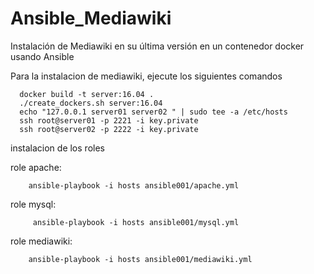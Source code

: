 # Ansible_Mediawiki
Instalación de Mediawiki en su última versión en un contenedor docker usando Ansible

Para la instalacion de mediawiki, ejecute los siguientes comandos
    
      docker build -t server:16.04 .
      ./create_dockers.sh server:16.04
      echo "127.0.0.1 server01 server02 " | sudo tee -a /etc/hosts
      ssh root@server01 -p 2221 -i key.private
      ssh root@server02 -p 2222 -i key.private

instalacion de los roles


   role apache:
    
        ansible-playbook -i hosts ansible001/apache.yml
   role mysql:
    
         ansible-playbook -i hosts ansible001/mysql.yml
    
   role mediawiki:
   
        ansible-playbook -i hosts ansible001/mediawiki.yml
